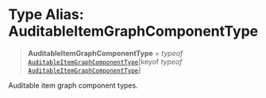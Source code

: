 # Type Alias: AuditableItemGraphComponentType

> **AuditableItemGraphComponentType** = *typeof* [`AuditableItemGraphComponentType`](../variables/AuditableItemGraphComponentType.md)\[keyof *typeof* [`AuditableItemGraphComponentType`](../variables/AuditableItemGraphComponentType.md)\]

Auditable item graph component types.
